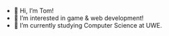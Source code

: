 - 👋 Hi, I’m Tom!
- 👀 I’m interested in game & web development!
- 🌱 I’m currently studying Computer Science at UWE.

<!---
ItsJustAce/ItsJustAce is a ✨ special ✨ repository because its `README.md` (this file) appears on your GitHub profile.
You can click the Preview link to take a look at your changes.
--->
